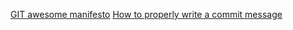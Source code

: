 [GIT awesome manifesto](https://github.com/cristaloleg/awesome-manifesto/blob/master/README.md#git)
[How to properly write a commit message](https://chris.beams.io/posts/git-commit/)
